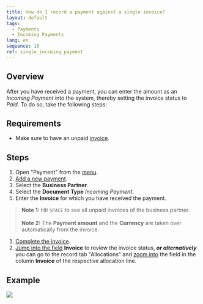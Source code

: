 ```yaml
---
title: How do I record a payment against a single invoice?
layout: default
tags:
  - Payments
  - Incoming Payments
lang: en
sequence: 10
ref: single_incoming_payment
---
```


## Overview
After you have received a payment, you can enter the amount as an *Incoming Payment* into the system, thereby setting the invoice status to *Paid*. To do so, take the following steps:

## Requirements
- Make sure to have an unpaid [invoice](Invoice_SalesOrder).

## Steps
1. Open "Payment" from the [menu](Menu).
1. [Add a new payment](New_Record_Window).
1. Select the **Business Partner**.
1. Select the **Document Type** *Incoming Payment*.
1. Enter the **Invoice** for which you have received the payment.
 >**Note 1:** Hit `SPACE` to see all unpaid invoices of the business partner.<br><br>
 >**Note 2:** The **Payment amount** and the **Currency** are taken over automatically from the invoice.

1. [Complete the invoice](DocumentProcessingComplete).
1. [Jump into the field](Jumpto) **Invoice** to review the invoice status, ***or alternatively*** you can go to the record tab "Allocations" and [zoom into](Zoom_into_table_field) the field in the column **Invoice** of the respective allocation line.

## Example
![](assets/single_incoming_payment.gif)
